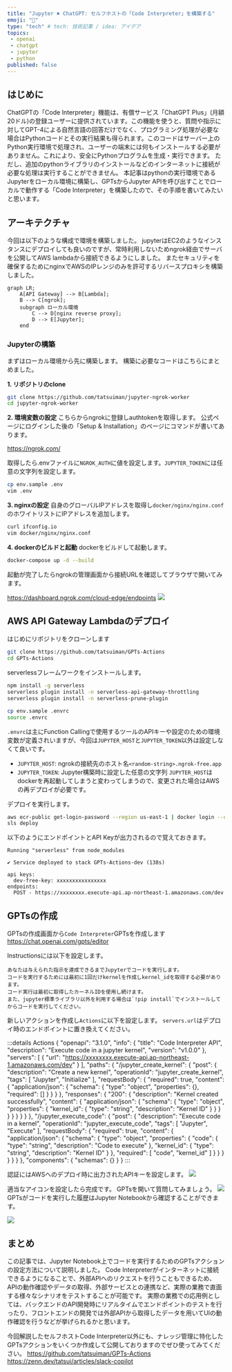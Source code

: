 ```yaml
---
title: "Jupyter ✖️ ChatGPT: セルフホストの「Code Interpreter」を構築する"
emoji: "🐥"
type: "tech" # tech: 技術記事 / idea: アイデア
topics:
 - openai
 - chatgpt
 - jupyter
 - python
published: false
---
```


## はじめに
ChatGPTの「Code Interpreter」機能は、有償サービス「ChatGPT Plus」(月額20ドル)の登録ユーザーに提供されています。この機能を使うと、質問や指示に対してGPT-4による自然言語の回答だけでなく、プログラミング処理が必要な場合はPythonコードとその実行結果も得られます。このコードはサーバー上のPython実行環境で処理され、ユーザーの端末には何もインストールする必要がありません。これにより、安全にPythonプログラムを生成・実行できます。
ただし、追加のpythonライブラリのインストールなどのインターネットに接続が必要な処理は実行することができません。
本記事はpythonの実行環境であるJupyterをローカル環境に構築し、GPTsからJupyter APIを呼び出すことでローカルで動作する「Code Interpreter」を構築したので、その手順を書いてみたいと思います。

## アーキテクチャ
今回は以下のような構成で環境を構築しました。
jupyterはEC2のようなインスタンスにデプロイしても良いのですが、常時利用しないためngrok経由でサーバを公開してAWS lambdaから接続できるようにしました。
またセキュリティを確保するためにnginxでAWSのIPレンジのみを許可するリバースプロキシを構築しました。
```mermaid
graph LR;
    A[API Gateway] --> B[Lambda];
    B --> C[ngrok];
    subgraph ローカル環境
        C --> D[nginx reverse proxy];
        D --> E[Jupyter];
    end
```

### Jupyterの構築
まずはローカル環境から先に構築します。
構築に必要なコードはこちらにまとめました。

**1. リポジトリのclone**
```bash
git clone https://github.com/tatsuiman/jupyter-ngrok-worker
cd jupyter-ngrok-worker
```

**2. 環境変数の設定**
こちらからngrokに登録しauthtokenを取得します。
公式ページにログインした後の「Setup & Installation」のページにコマンドが書いてあります。

https://ngrok.com/

取得したら.envファイルに`NGROK_AUTH`に値を設定します。`JUPYTER_TOKEN`には任意の文字列を設定します。
```bash
cp env.sample .env
vim .env
```

**3. nginxの設定**
自身のグローバルIPアドレスを取得し`docker/nginx/nginx.conf`のホワイトリストにIPアドレスを追加します。
```bash
curl ifconfig.io
vim docker/nginx/nginx.conf
```

**4. dockerのビルドと起動**
dockerをビルドして起動します。


```bash
docker-compose up -d --build
```

起動が完了したらngrokの管理画面から接続URLを確認してブラウザで開いてみます。

https://dashboard.ngrok.com/cloud-edge/endpoints
![](/images/gpts-actions/ngrok.png)

## AWS API Gateway Lambdaのデプロイ
はじめにリポジトリをクローンします
```bash
git clone https://github.com/tatsuiman/GPTs-Actions
cd GPTs-Actions
```

serverlessフレームワークをインストールします。
```bash
npm install -g serverless
serverless plugin install -n serverless-api-gateway-throttling
serverless plugin install -n serverless-prune-plugin
```

```bash
cp env.sample .envrc
source .envrc
```

`.envrc`は主にFunction Callingで使用するツールのAPIキーや設定のための環境変数が定義されいますが、今回は`JUPYTER_HOST`と`JUPYTER_TOKEN`以外は設定しなくて良いです。
* `JUPYTER_HOST`: ngrokの接続先のホスト名`<random-string>.ngrok-free.app`
* `JUPYTER_TOKEN`: Jupyter構築時に設定した任意の文字列
`JUPYTER_HOST`はdockerを再起動してしまうと変わってしまうので、変更された場合はAWSの再デプロイが必要です。


デプロイを実行します。
```bash
aws ecr-public get-login-password --region us-east-1 | docker login --username AWS --password-stdin public.ecr.aws
sls deploy
```

以下のようにエンドポイントとAPI Keyが出力されるので覚えておきます。
```
Running "serverless" from node_modules

✔ Service deployed to stack GPTs-Actions-dev (138s)

api keys:
  dev-free-key: xxxxxxxxxxxxxxxx
endpoints:
  POST - https://xxxxxxxx.execute-api.ap-northeast-1.amazonaws.com/dev
```

## GPTsの作成
GPTsの作成画面から`Code Interpreter`GPTsを作成します
https://chat.openai.com/gpts/editor


Instructionsには以下を設定します。
```
あなたは与えられた指示を達成できるまでJupyterでコードを実行します。
コードを実行するためには最初に1回だけkernelを作成しkernel_idを取得する必要があります。
コード実行は最初に取得したカーネルIDを使用し続けます。
また、jupyter標準ライブラリ以外を利用する場合は`!pip install`でインストールしてからコードを実行してください。
```

新しいアクションを作成し`Actions`に以下を設定します。
`servers.url`はデプロイ時のエンドポイントに置き換えてください。

:::details Actions
{
  "openapi": "3.1.0",
  "info": {
    "title": "Code Interpreter API",
    "description": "Execute code in a jupyter kernel",
    "version": "v1.0.0"
  },
  "servers": [
    {
      "url": "https://xxxxxxxx.execute-api.ap-northeast-1.amazonaws.com/dev"
    }
  ],
  "paths": {
    "/jupyter_create_kernel": {
      "post": {
        "description": "Create a new kernel",
        "operationId": "jupyter_create_kernel",
        "tags": [
          "Jupyter",
          "Initialize"
        ],
        "requestBody": {
          "required": true,
          "content": {
            "application/json": {
              "schema": {
                "type": "object",
                "properties": {},
                "required": []
              }
            }
          }
        },
        "responses": {
          "200": {
            "description": "Kernel created successfully",
            "content": {
              "application/json": {
                "schema": {
                  "type": "object",
                  "properties": {
                    "kernel_id": {
                      "type": "string",
                      "description": "Kernel ID"
                    }
                  }
                }
              }
            }
          }
        }
      }
    },
    "/jupyter_execute_code": {
      "post": {
        "description": "Execute code in a kernel",
        "operationId": "jupyter_execute_code",
        "tags": [
          "Jupyter",
          "Execute"
        ],
        "requestBody": {
          "required": true,
          "content": {
            "application/json": {
              "schema": {
                "type": "object",
                "properties": {
                  "code": {
                    "type": "string",
                    "description": "Code to execute"
                  },
                  "kernel_id": {
                    "type": "string",
                    "description": "Kernel ID"
                  }
                },
                "required": [
                  "code",
                  "kernel_id"
                ]
              }
            }
          }
        }
      }
    }
  },
  "components": {
    "schemas": {}
  }
}
:::

認証にはAWSへのデプロイ時に出力されたAPIキーを設定します。
![](/images/gpts-actions/api.png)

適当なアイコンを設定したら完成です。
GPTsを開いて質問してみましょう。
![](https://raw.githubusercontent.com/tatsuiman/GPTs-Actions/main/docs/open-code-interpreter.gif)
GPTsがコードを実行した履歴はJupyter Notebookから確認することができます。

![](/images/gpts-actions/jupyter.png)

## まとめ

この記事では、Jupyter Notebook上でコードを実行するためのGPTsアクションの設定方法について説明しました。
Code Interpreterがインターネットに接続できるようになることで、外部APIへのリクエストを行うこともできるため、APIの動作確認やデータの取得、外部サービスとの連携など、実際の業務で直面する様々なシナリオをテストすることが可能です。
実際の業務での応用例としては、バックエンドのAPI開発時にリアルタイムでエンドポイントのテストを行ったり、フロントエンドの開発では外部APIから取得したデータを用いてUIの動作確認を行うなどが挙げられるかと思います。

今回解説したセルフホストCode Interpreter以外にも、ナレッジ管理に特化したGPTsアクションをいくつか作成して公開しておりますのでぜひ使ってみてください。
https://github.com/tatsuiman/GPTs-Actions
https://zenn.dev/tatsui/articles/slack-copilot
